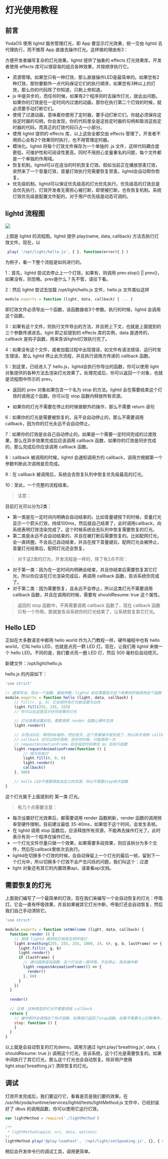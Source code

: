 # 灯光使用教程

## 前言

YodaOS 使用 lightd 服务管理灯光，即 App 要显示灯光效果，统一交由 lightd 去代理执行，而不推荐 App 直接去操作灯光。这样做的理由有3：

方便开发者编写复杂的灯光效果。lightd 提供了抽象的 effects 灯光效果库，开发者使用 effects 库可以很容易的组合各种效果，并按顺序执行它。

 - 资源管理。如果您只有一种灯效，那么直接操作LED是最简单的。如果您有2种灯效，那你要额外一点代码保证它们的执行顺序，如果您有3种以上的灯效，那么你的代码除了你知道，只剩上帝知道。
 - js 中是异步的，而任何时候，如果有2个程序同时去操作灯光，就会出问题。如果你的灯效是在一定时间内过渡的动画，那你在执行第二个灯效的时候，就必须要手动打断它们。
 - 使用了过渡动画，意味着你使用了定时器，要手动打断它们，你就必须保存这些定时器的句柄，你会发现，你的代码里全是这些定时器的句柄和取消这些定时器的代码，而真正的灯效代码只占一小部分。
 - 使用 lightd 提供的 effects 库，以上这些全都交由 effects 管理了。开发者不用担心会有2个效果同时执行，也不用管理定时器。
 - 模块化。lightd 将每个灯效文件保存为一个单独的 .js 文件，这样代码耦合度更低，可维护性和可阅读性更高，同时不用担心变量重名的问题，每个文件都是一个单独的作用域。
 - 恢复机制。lightd可以在适当的时机恢复灯效。假如当前正在播放禁麦灯效，突然来了一个音量灯效，音量灯效执行完需要恢复禁麦。lightd会自动帮你恢复。
 - 优先级机制。lightd可以保证优先级高的灯光优先执行。优先级高的灯效总是会优先执行，灯效开发者无需担心被打断，即使被打断，也有恢复机制。系统灯效优先级是配置文件配的，对于用户优先级是动态可调的。

 ## lightd 流程图

 ![](../asset/lighd-lifecycle.png)

 上图是 lightd 的流程图。lightd 提供 play(name, data, callback) 方法去执行灯效文件。现在，以

```js
 play( '/opt/light/hello.js', { }, function(error){ } )
 ```

 为例子，看一下整个流程是如何进行的。

1：首先，lightd 尝试去停止上一个灯效，如果有，则调用 prev.stop() || prev()，如果没有，则忽略。prev是什么？先不管，请往下看。

2：然后 lightd 尝试去加载 /opt/light/hello.js 文件，hello.js 文件类似这样

```js
module.exports = function (light, data, callback) { ... }
```

即灯效文件必须导出一个函数，该函数接收3个参数。执行的时候，lightd 会调用这个函数。


3：如果有这个文件，则执行文件导出的方法，并且把上下文，也就是上面提到的三个参数传递进去。light 即之前提到的 effects 库的实例，data 是透传的，callback 是钩子函数，用来告诉lightd灯效执行完了。

4：如果没有这个文件，或者加载过程中出现错误，如文件有语法错误、运行时发生错误，那么 lightd 停止此次流程，并且执行调用方传递的 callback 函数。

5：到这里，已经进入了 hello.js，lightd会执行你导出的函数，你可以使用 light 对象提供的各种方法去渲染灯光效果了。处理完成后，你可以返回一个对象，也就是流程图中所示的 prev。

 - 返回的 prev 对象如果包含一个名为 stop 的方法。lightd 会在需要结束这个灯效时调用这个函数。你可以在 stop 函数内释放所有资源。

 - 如果你的灯光不需要在停止的时候做额外的操作，那么不需要 return 语句

6：如果你的灯光是需要被恢复的，且不会自动停止的，那么不需要调用 callback，因为你的灯光永远不会自动停止。

7：如果你的灯效是会自己自动停止的。如果是一个需要一定时间完成的过渡效果，那么在异步效果完成后应该调用 callback 函数，如果你的灯效是同步完成的，那么完成后你应该调用 callback 函数。

8：callback 被调用的时候，lightd 会通知调用方的 callback，调用方根据第一个参数判断此次调用是否完成。

9：在 callback 被调用后，系统会去恢复队列中恢复优先级最高的灯光。

10：至此，一个完整的流程结束。


> 注意：

目前灯光可以分为2类：

 - 第一类是在一定时间内明确会自动结束的。比如音量键按下的时候，音量灯光显示一个箭头灯效，持续100ms，然后就自己结束了，此时调用callback，向系统表明灯效渲染完成了。这个时候系统会去队列中恢复需要恢复的灯光。
 - 第二类是永远不会自动结束的，并且在被打断后需要恢复的。比如配网灯光，会一直转圈，不会自己自动结束，并且在按下音量键后，配网灯光会被停止，音量灯光结束后，配网灯光还会恢复。


> 对于这2类的灯光，开发流程是一样的，除了有2点不同：

 - 对于第一类：因为在一定时间内明确会结束，并且你结束后需要恢复其它灯光，所以你应该在灯光渲染完成后，再调用 callback 函数，告诉系统你完成了。
 - 对于第二类：因为需要恢复，且永远不会停止，所以这类灯光不需要调用 callback 函数，并且在调用的时候，需要有 shouldResume: true 这个属性。

> 返回的 stop 函数中，不再需要调用 callback 函数了，现在 callback 函数只有一个作用，那就是告诉系统你的灯光结束了，让系统恢复其它灯光。

## Hello LED

正如在大多数语言中都用 hello world 作为入门教程一样，硬件编程中也有 hello world，它叫 hello LED，也就是点亮一颗 LED 灯。现在，让我们用 lightd 来做一个 hello LED。不同的是，我们要点亮一圈 LED 灯，然后 500 毫秒后自动熄灭。

新建文件：/opt/light/hello.js

hello.js 的内容如下：

```js
'use strict'
 
// 通用写法，导出一个函数，接收参数。lightd 会在需要显示这个效果的时候调用这个函数
module.exports = function hello (light, data, callback) {
    // fill(r, g, b) 它会把所有灯光都设置为白色
    light.fill(255, 255, 255)
    // 你可以在这里显示任何效果的灯光
 
    // 灯光效果设置好后，需要调用 render 函数让硬件生效
    light.render()
 
    // 点亮LED后，等待500毫秒，然后熄灭，这个效果操作就完成了，所以异步调用 callback ，向 lightd 表明，我们的效果完成了
    // callback 也可以同步调用，但任何时候，只能调用一次
    // requestAnimationFrame 会在指定时间单位 ms 后执行函数
    light.requestAnimationFrame(function () {
        // 熄灭所有灯
        light.fill(0, 0, 0)
        light.render()
        callback()
    }, 500)
 
    // hello LED不需要释放自定义的资源，所以不需要stop钩子函数
}
```

这个灯光属于上面提到的 第一类 灯光。

> 有几个点需要注意：

 - 每次设置好灯光效果后，都需要调用 render 函数刷新，render 函数的调用频率受硬件限制，目前建议最低 35-40ms，如果低于这个时间，会发生丢帧。
 - 在 lightd 调用 stop 函数后，应该释放所有资源，不能再去操作灯光了。此时表示有另一个程序在操作灯光。
 - 一个灯光文件尽量只做一个效果，如果需要多段效果，则应该拆分为多个文件，然后在callback里依次去执行。
 - lightd在切换多个灯效的时候，会自动保留上一个灯光的最后一帧，留到下一个灯光中，所以切换多个灯效不会产生闪烁的问题，我们叫这个：过渡
 - light 对象还有其它的内置效果api，请查看api文档。


## 需要恢复的灯光

上面我们编写了一个最简单的灯效，现在我们来编写一个会自动恢复的灯光：呼吸灯。它会一直有呼吸效果，并且如果被其它灯光中断，呼吸灯还会自动恢复，然后我们自己手动清除它。

```js
'use strict'
 
module.exports = function setWelcome (light, data, callback) {
  function render () {
    // 调用 lightd 提供的灯效库实现呼吸灯
    light.breathing(255, 255, 255, 1000, 24, (r, g, b, lastFrame) => {
      light.fill(r, g, b)
      light.render()
      if (lastFrame) {
        // 递归调用渲染函数，这个灯光会一直呼吸，不会停止，除非被中断
        light.requestAnimationFrame(() => {
          render()
        }, 60)
      }
    })
  }
   
  render()
 
  // 注意：这种类型的灯光不需要调用 callback
  return {
    // 被中断时会调用这个钩子函数，如果我们返回了stop函数。如果不需要关心打断事件，这个stop函数是可选的
    stop: function () {
    }
  }
}
```

以上就是会自动恢复的灯光demo。调用方通过 light.play('breathing.js', data, { shouldResume: true }) 调用这个灯光，告诉系统，这个灯光是需要恢复的。如果中间执行了其它灯光，那么这个灯光也会自动恢复。除非用户使用 light.stop('breathing.js') 清除恢复的灯光。

## 调试

灯效开发完成后，我们要运行它，看看是否是我们要的效果。在 /usr/lib/yoda/runtime/services/lightd/tests/lightMethod.js 文件中，已经封装好了 dbus 的调用函数，你可以使用它运行灯效。

```js
var lightMethod = require('./lightMethod')

/**
 * lightMethod(appid, uri, data, options)
*/
lightMethod.play('@play-loadtest', '/opt/light/setSpeaking.js', {}, { shouldResume: true })
```

稍后会开发命令行的调试工具，调用更简单。
